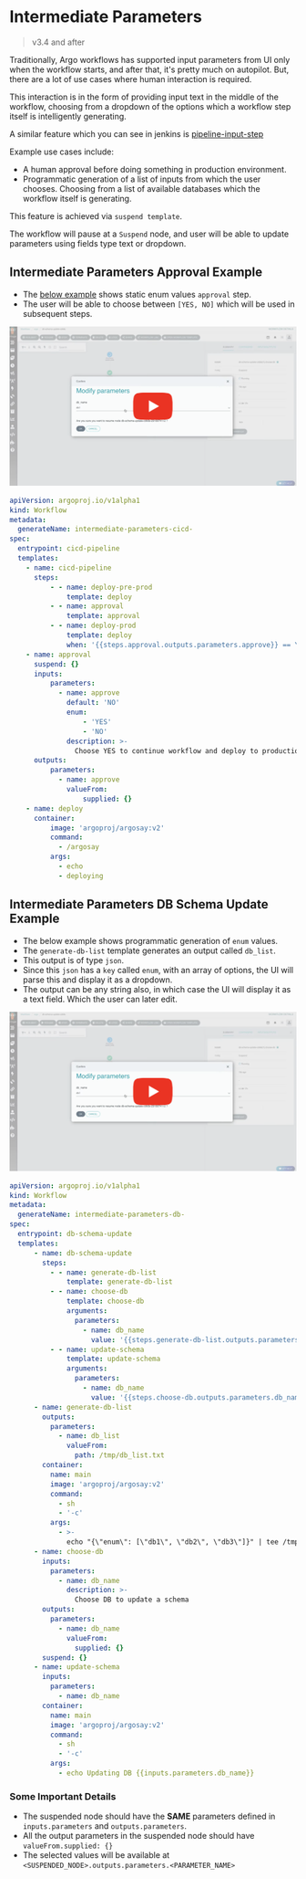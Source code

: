 # Intermediate Parameters

> v3.4 and after

Traditionally, Argo workflows has supported input parameters from UI only when the workflow starts,
and after that, it's pretty much on autopilot. But, there are a lot of use cases where human interaction is required.

This interaction is in the form of providing input text in the middle of the workflow, choosing from a dropdown of the options which a workflow step itself is intelligently generating.

A similar feature which you can see in jenkins is [pipeline-input-step](https://www.jenkins.io/doc/pipeline/steps/pipeline-input-step/)

Example use cases include:

- A human approval before doing something in production environment.
- Programmatic generation of a list of inputs from which the user chooses.
Choosing from a list of available databases which the workflow itself is generating.

This feature is achieved via `suspend template`.

The workflow will pause at a `Suspend` node, and user will be able to update parameters using fields type text or dropdown.

## Intermediate Parameters Approval Example

- The [below example](https://raw.githubusercontent.com/argoproj/argo-workflows/master/examples/intermediate-parameters.yaml) shows static enum values `approval` step.
- The user will be able to choose between `[YES, NO]` which will be used in subsequent steps.

[![Approval Example Demo](assets/intermediate-inputs.png)](https://youtu.be/eyeZ2oddwWE)

```yaml
apiVersion: argoproj.io/v1alpha1
kind: Workflow
metadata:
  generateName: intermediate-parameters-cicd-
spec:
  entrypoint: cicd-pipeline
  templates:
    - name: cicd-pipeline
      steps:
          - - name: deploy-pre-prod
              template: deploy
          - - name: approval
              template: approval
          - - name: deploy-prod
              template: deploy
              when: '{{steps.approval.outputs.parameters.approve}} == YES'
    - name: approval
      suspend: {}
      inputs:
          parameters:
            - name: approve
              default: 'NO'
              enum:
                  - 'YES'
                  - 'NO'
              description: >-
                Choose YES to continue workflow and deploy to production
      outputs:
          parameters:
            - name: approve
              valueFrom:
                  supplied: {}
    - name: deploy
      container:
          image: 'argoproj/argosay:v2'
          command:
            - /argosay
          args:
            - echo
            - deploying
```

## Intermediate Parameters DB Schema Update Example

- The below example shows programmatic generation of `enum` values.
- The `generate-db-list` template generates an output called `db_list`.
- This output is of type `json`.
- Since this `json` has a `key` called `enum`, with an array of options, the UI will parse this and display it as a dropdown.
- The output can be any string also, in which case the UI will display it as a text field. Which the user can later edit.

[![DB Schema Update Example Demo](assets/intermediate-inputs.png)](https://youtu.be/QgE-1782YJc)

```yaml
apiVersion: argoproj.io/v1alpha1
kind: Workflow
metadata:
  generateName: intermediate-parameters-db-
spec:
  entrypoint: db-schema-update
  templates:
      - name: db-schema-update
        steps:
          - - name: generate-db-list
              template: generate-db-list
          - - name: choose-db
              template: choose-db
              arguments:
                parameters:
                  - name: db_name
                    value: '{{steps.generate-db-list.outputs.parameters.db_list}}'
          - - name: update-schema
              template: update-schema
              arguments:
                parameters:
                  - name: db_name
                    value: '{{steps.choose-db.outputs.parameters.db_name}}'
      - name: generate-db-list
        outputs:
          parameters:
            - name: db_list
              valueFrom:
                path: /tmp/db_list.txt
        container:
          name: main
          image: 'argoproj/argosay:v2'
          command:
            - sh
            - '-c'
          args:
            - >-
              echo "{\"enum\": [\"db1\", \"db2\", \"db3\"]}" | tee /tmp/db_list.txt
      - name: choose-db
        inputs:
          parameters:
            - name: db_name
              description: >-
                Choose DB to update a schema
        outputs:
          parameters:
            - name: db_name
              valueFrom:
                supplied: {}
        suspend: {}
      - name: update-schema
        inputs:
          parameters:
            - name: db_name
        container:
          name: main
          image: 'argoproj/argosay:v2'
          command:
            - sh
            - '-c'
          args:
            - echo Updating DB {{inputs.parameters.db_name}}
```

### Some Important Details

- The suspended node should have the **SAME** parameters defined in `inputs.parameters` and `outputs.parameters`.
- All the output parameters in the suspended node should have `valueFrom.supplied: {}`
- The selected values will be available at `<SUSPENDED_NODE>.outputs.parameters.<PARAMETER_NAME>`
